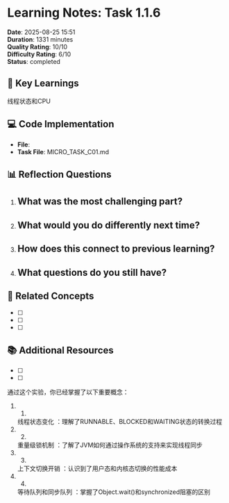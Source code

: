 # Learning Notes: Task 1.1.6

**Date**: 2025-08-25 15:51  
**Duration**: 1331 minutes  
**Quality Rating**: 10/10  
**Difficulty Rating**: 6/10  
**Status**: completed

## 🎯 Key Learnings
线程状态和CPU

## 💻 Code Implementation
- **File**: 
- **Task File**: MICRO_TASK_C01.md

## 📊 Reflection Questions
1. **What was the most challenging part?**
   - 

2. **What would you do differently next time?**
   - 

3. **How does this connect to previous learning?**
   - 

4. **What questions do you still have?**
   - 

## 🔗 Related Concepts
- [ ] 
- [ ] 
- [ ] 

## 📚 Additional Resources
- [ ] 
- [ ] 


通过这个实验，你已经掌握了以下重要概念：

1. 1.
   线程状态变化 ：理解了RUNNABLE、BLOCKED和WAITING状态的转换过程
2. 2.
   重量级锁机制 ：了解了JVM如何通过操作系统的支持来实现线程同步
3. 3.
   上下文切换开销 ：认识到了用户态和内核态切换的性能成本
4. 4.
   等待队列和同步队列 ：掌握了Object.wait()和synchronized阻塞的区别